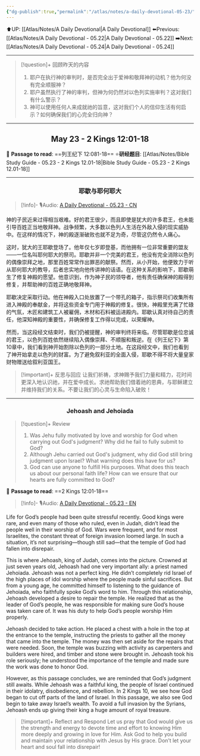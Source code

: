 ```yaml
---
{"dg-publish":true,"permalink":"/atlas/notes/a-daily-devotional-05-23/","noteIcon":""}
---
```


 ⬆️UP: [[Atlas/Notes/A Daily Devotional\|A Daily Devotional]]
⬅️Previous: [[Atlas/Notes/A Daily Devotional - 05.22\|A Daily Devotional - 05.22]]
➡️Next: [[Atlas/Notes/A Daily Devotional - 05.24\|A Daily Devotional - 05.24]]

---

> [!question]+ 回顾昨天的内容
> 1. 耶户在执行神的审判时，是否完全出于爱神和敬拜神的动机？他为何没有完全顺服神？
> 2. 耶户虽然执行了神的审判，但神为何仍然对以色列实施审判？这对我们有什么警示？
> 3. 神可以使用任何人来成就祂的旨意，这对我们个人的信仰生活有何启示？如何确保我们的心完全归向神？


---
## <center>May 23 -  2 Kings 12:01-18</center>

📖 **Passage to read**: ==列王纪下 12:081-18==
⭐**研经题目**: [[Atlas/Notes/Bible Study Guide - 05.23 - 2 Kings 12.01-18\|Bible Study Guide - 05.23 - 2 Kings 12.01-18]]

---
### <center>耶歇与耶何耶大</center>

> [!info]- 🎙️Audio: [A Daily Devotional - 05.23 - CN]()

神的子民近来过得相当艰难。好的君王很少，而且即使是犹大的许多君王，也未能引导百姓正当地敬拜神。战争频繁，大多数以色列人生活在外敌入侵的现实威胁中。在这样的情况下，神的殿逐渐破败也就不足为奇，尽管这仍然令人痛心。

这时，犹大的王耶歇登场了。他年仅七岁即登基，而他拥有一位非常重要的盟友——一位名叫耶何耶大的祭司。耶歇并非一个完美的君王，他没有完全消除以色列的偶像崇拜之地，那里百姓常常作出罪恶的献祭。然而，从小开始，他便致力于听从耶何耶大的教导，后者忠实地向他传讲神的话语。在这种关系的影响下，耶歇萌生了修复神殿的愿望。他意识到，作为神子民的领导者，他有责任确保神的殿得到修复，并帮助神的百姓正确地敬拜神。

耶歇决定采取行动。他在神殿入口处放置了一个带孔的箱子，指示祭司们收集所有进入神殿的奉献金，并将这些资金专门用于神殿的修复。很快，神殿里充满了忙碌的气氛，木匠和建筑工人被雇佣，木材和石料被运进殿内。耶歇认真对待自己的责任，他深知神殿的重要性，并确保修复工作得以完成，以荣耀神。

然而，当这段经文结束时，我们仍被提醒，神的审判终将来临。尽管耶歇是位忠诚的君王，以色列百姓依然继续陷入偶像崇拜、不顺服和叛逆。在《列王纪下》第10章中，我们看到神开始割除以色列的一部分土地。在这段经文中，我们也看到了神开始拿走以色列的财富。为了避免叙利亚的全面入侵，耶歇不得不将大量皇家财物赠送给叙利亚国王。

> [!important]+ 反思与回应
让我们祈祷，求神赐予我们力量和精力，花时间更深入地认识祂，并在爱中成长。求祂帮助我们借着祂的恩典，与耶稣建立并维持我们的关系。不要让我们的心灵与生命陷入破败！


---
### <center>Jehoash and Jehoiada</center>

> [!question]+ Review
> 1. ⁠Was Jehu fully motivated by love and worship for God when carrying out God's judgment? Why did he fail to fully submit to God?
> 2. Although Jehu carried out God's judgment, why did God still bring judgment upon Israel? What warning does this have for us?
> 3. God can use anyone to fulfill His purposes. What does this teach us about our personal faith life? How can we ensure that our hearts are fully committed to God?

📖 **Passage to read**: ==2 Kings 12:01-18==

> [!info]- 🎙️Audio: [A Daily Devotional - 05.23 - EN]()  

Life for God’s people had been quite stressful recently. Good kings were rare, and even many of those who ruled, even in Judah, didn’t lead the people well in their worship of God. Wars were frequent, and for most Israelites, the constant threat of foreign invasion loomed large. In such a situation, it’s not surprising—though still sad—that the temple of God had fallen into disrepair.

This is where Jehoash, king of Judah, comes into the picture. Crowned at just seven years old, Jehoash had one very important ally: a priest named Jehoiada. Jehoash was not a perfect king. He didn’t completely rid Israel of the high places of idol worship where the people made sinful sacrifices. But from a young age, he committed himself to listening to the guidance of Jehoiada, who faithfully spoke God’s word to him. Through this relationship, Jehoash developed a desire to repair the temple. He realized that as the leader of God’s people, he was responsible for making sure God’s house was taken care of. It was his duty to help God’s people worship Him properly.
 
Jehoash decided to take action. He placed a chest with a hole in the top at the entrance to the temple, instructing the priests to gather all the money that came into the temple. The money was then set aside for the repairs that were needed. Soon, the temple was buzzing with activity as carpenters and builders were hired, and timber and stone were brought in. Jehoash took his role seriously; he understood the importance of the temple and made sure the work was done to honor God.

However, as this passage concludes, we are reminded that God’s judgment still awaits. While Jehoash was a faithful king, the people of Israel continued in their idolatry, disobedience, and rebellion. In 2 Kings 10, we see how God began to cut off parts of the land of Israel. In this passage, we also see God begin to take away Israel’s wealth. To avoid a full invasion by the Syrians, Jehoash ends up giving their king a huge amount of royal treasure.

> [!important]+ Reflect and Respond
Let us pray that God would give us the strength and energy to devote time and effort to knowing Him more deeply and growing in love for Him. Ask God to help you build and maintain your relationship with Jesus by His grace. Don’t let your heart and soul fall into disrepair!















